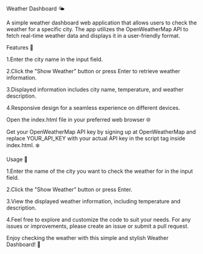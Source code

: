 Weather Dashboard 🌤️ 

A simple weather dashboard web application that allows users to check the weather for a specific city. The app utilizes the OpenWeatherMap API to fetch real-time weather data and displays it in a user-friendly format.


Features 📗

1.Enter the city name in the input field.

2.Click the "Show Weather" button or press Enter to retrieve weather information.

3.Displayed information includes city name, temperature, and weather description.

4.Responsive design for a seamless experience on different devices.


Open the index.html file in your preferred web browser 🌐

Get your OpenWeatherMap API key by signing up at OpenWeatherMap and replace YOUR_API_KEY with your actual API key in the script tag inside index.html. ❄️

Usage 🚀


1.Enter the name of the city you want to check the weather for in the input field.

2.Click the "Show Weather" button or press Enter.

3.View the displayed weather information, including temperature and description.

4.Feel free to explore and customize the code to suit your needs. For any issues or improvements, please create an issue or submit a pull request.


Enjoy checking the weather with this simple and stylish Weather Dashboard! 🔆


